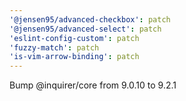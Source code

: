 ```yaml
---
'@jensen95/advanced-checkbox': patch
'@jensen95/advanced-select': patch
'eslint-config-custom': patch
'fuzzy-match': patch
'is-vim-arrow-binding': patch
---
```


Bump @inquirer/core from 9.0.10 to 9.2.1
